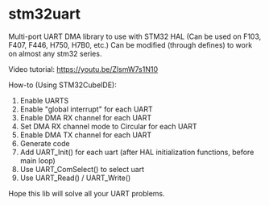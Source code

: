 # stm32uart
Multi-port UART DMA library to use with STM32 HAL (Can be used on F103, F407, F446, H750, H7B0, etc.)
Can be modified (through defines) to work on almost any stm32 series.

Video tutorial: https://youtu.be/ZlsmW7s1N10

How-to (Using STM32CubeIDE):
1. Enable UARTS
2. Enable "global interrupt" for each UART
3. Enable DMA RX channel for each UART
4. Set DMA RX channel mode to Circular for each UART
5. Enable DMA TX channel for each UART
6. Generate code
7. Add UART_Init() for each uart (after HAL initialization functions, before main loop)
8. Use UART_ComSelect() to select uart
9. Use UART_Read() / UART_Write()

Hope this lib will solve all your UART problems.
